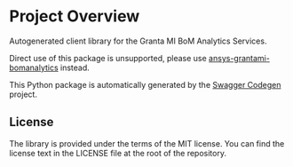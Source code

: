 # Project Overview

Autogenerated client library for the Granta MI BoM Analytics Services.

Direct use of this package is unsupported, please use [ansys-grantami-bomanalytics](https://github.com/pyansys/grantami-bomanalytics) instead.

This Python package is automatically generated by the [Swagger Codegen](https://github.com/swagger-api/swagger-codegen) project.


## License

The library is provided under the terms of the MIT license. You can find
the license text in the LICENSE file at the root of the repository.
